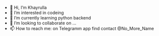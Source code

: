 - 👋 Hi, I’m Khayrulla
- 👀 I’m interested in codeing
- 🌱 I’m currently learning python backend
- 💞️ I’m looking to collaborate on ...
- 📫 How to reach me: on Telegramm app find contact @No_More_Name

<!---
HarryPotter1977/HarryPotter1977 is a ✨ special ✨ repository because its `README.md` (this file) appears on your GitHub profile.
You can click the Preview link to take a look at your changes.
--->
